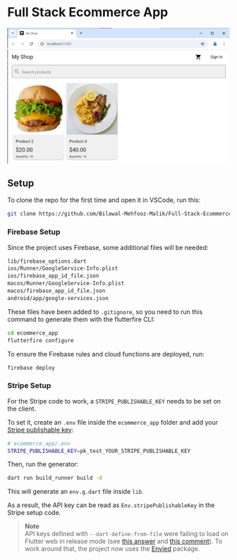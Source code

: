 # Full Stack Ecommerce App

![eCommerce App Preview](/.github/images/ecommerce-app-preview.png)

## Setup
To clone the repo for the first time and open it in VSCode, run this:

```bash
git clone https://github.com/Bilawal-Mehfooz-Malik/Full-Stack-Ecommerce-App.git
```

### Firebase Setup

Since the project uses Firebase, some additional files will be needed:

```bash
lib/firebase_options.dart
ios/Runner/GoogleService-Info.plist
ios/firebase_app_id_file.json
macos/Runner/GoogleService-Info.plist
macos/firebase_app_id_file.json
android/app/google-services.json
```

These files have been added to `.gitignore`, so you need to run this command to generate them with the flutterfire CLI:

```bash
cd ecommerce_app
flutterfire configure
```

To ensure the Firebase rules and cloud functions are deployed, run:

```bash
firebase deploy
```

### Stripe Setup
For the Stripe code to work, a `STRIPE_PUBLISHABLE_KEY` needs to be set on the client.

To set it, create an `.env` file inside the `ecommerce_app` folder and add your [Stripe publishable key](https://dashboard.stripe.com/test/apikeys):

```bash
# ecommerce_app/.env
STRIPE_PUBLISHABLE_KEY=pk_test_YOUR_STRIPE_PUBLISHABLE_KEY
```

Then, run the generator:

```bash
dart run build_runner build -d
```

This will generate an `env.g.dart` file inside `lib`.

As a result, the API key can be read as `Env.stripePublishableKey` in the Stripe setup code.

> **Note**  
> API keys defined with `--dart-define-from-file` were failing to load on Flutter web in release mode (see [this answer](https://stackoverflow.com/a/65647968/436422) and [this comment](https://stackoverflow.com/questions/65647090/access-dart-define-environment-variables-inside-index-html#comment120444154_65647968)). To work around that, the project now uses the [Envied](https://pub.dev/packages/envied) package.

